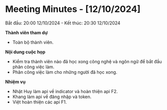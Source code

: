 # **Meeting Minutes - [12/10/2024]**
Bắt đầu: 20:00 12/10/2024 - Kết thúc: 20:30 12/10/2024

**Thành viên tham dự**
- Toàn bộ thành viên.

**Nội dung cuộc họp**
- Kiểm tra thành viên nào đã học xong công nghệ và ngôn ngữ để bắt đầu phân công việc làm.
- Phân công việc làm cho những người đã học xong.

**Nhiệm vụ**
- Nhật Huy làm api về indicator và hoàn thiện api F2.
- Khang làm api về đăng nhập và token.
- Việt hoàn thiện các api F1.